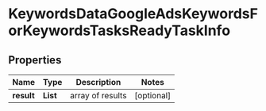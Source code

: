 # KeywordsDataGoogleAdsKeywordsForKeywordsTasksReadyTaskInfo


## Properties

| Name | Type | Description | Notes |
|------------ | ------------- | ------------- | -------------|
**result** | **List<KeywordsDataGoogleAdsKeywordsForKeywordsTasksReadyResultInfo>** | array of results |[optional]|